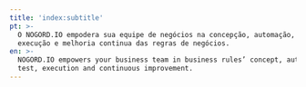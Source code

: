 ```yaml
---
title: 'index:subtitle'
pt: >-
  O NOGORD.IO empodera sua equipe de negócios na concepção, automação, teste,
  execução e melhoria continua das regras de negócios.
en: >-
  NOGORD.IO empowers your business team in business rules’ concept, automation,
  test, execution and continuous improvement.
---
```


